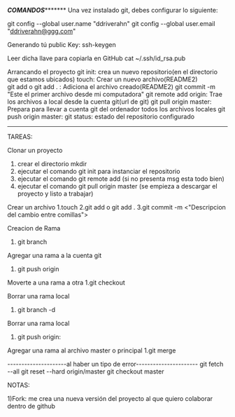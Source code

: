 *********************************COMANDOS****************************************
Una vez instalado git, debes configurar lo siguiente:

git config --global user.name "ddriverahn"
git config --global user.email "ddriverahn@ggg.com"

Generando tú public Key:
ssh-keygen

Leer dicha llave para copiarla en GitHub
cat ~/.ssh/id_rsa.pub 

Arrancando el proyecto
git init:		crea un nuevo repositorio(en el directorio que estamos ubicados)
touch:			Crear un nuevo archivo(README2)			
git add<nombrearchivo> o git add . :	Adiciona el archivo creado(README2)
git commit -m "Este el primer archivo desde mi computadora"
git remote add origin:  Trae los archivos a local desde la cuenta git(url de git)
git pull origin master: Prepara para llevar a cuenta git del ordenador todos los archivos locales
git push origin master:
git status:		estado del repositorio configurado


----------------------------------------------------------------------
TAREAS: 

Clonar un proyecto
1. crear el directorio mkdir <nombredeproyecto>
2. ejecutar el comando git init para instanciar el repositorio
3. ejecutar el comando git remote add <yrl en git del proyecto>(si no presenta msg esta todo bien)
4. ejecutar el comando git pull origin master (se empieza a descargar el proyecto y listo a trabajar)

Crear un archivo
1.touch <nombrearchivo>
2.git add<nombrearchivo> o git add .
3.git commit -m <"Descripcion del cambio entre comillas">

Creacion de Rama
1. git branch <nombredelarama>

Agregar una rama a la cuenta git
1. git push origin <nombredelarama>

Moverte a una rama a otra
1.git checkout <nombredelarama>

Borrar una rama local
1. git branch -d <nombredelarama>

Borrar una rama local
1. git push origin:<nombredelarama>

Agregar una rama al archivo master o principal
1.git merge <nombredelarama>


---------------------al haber un tipo de error----------------------
git fetch --all
git reset --hard origin/master
git checkout master

NOTAS:

1)Fork: me crea una nueva versión del proyecto al que quiero colaborar dentro de github